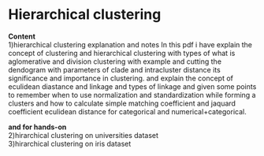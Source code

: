 # Hierarchical clustering
**Content**<br />
1)hierarchical clustering explanation and notes
  In this pdf i have explain the concept of clustering and  hierarchical clustering with types of what is aglomerative and division clustering with example and cutting
  the dendogram with parameters of clade and intracluster distance its significance and importance in clustering. and explain the concept of eculidean diastance and linkage 
  and types of linkage and given some points to remember when to use normalization and standardization while forming a clusters and how to calculate simple matching coefficient
  and jaquard coefficient eculidean distance for categorical and numerical+categorical.

**and for hands-on**<br />
2)hirarchical clustering on universities dataset<br />
3)hirarchical clustering on iris dataset
